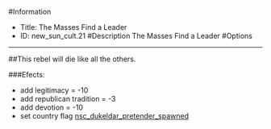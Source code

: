 #Information
 - Title: The Masses Find a Leader
 - ID: new_sun_cult.21
#Description
The Masses Find a Leader
#Options

___
##This rebel will die like all the others.

###Efects:<ul><li>add legitimacy = -10</li><li>add republican tradition = -3</li><li>add devotion = -10</li><li>set country flag [nsc_dukeldar_pretender_spawned](../flags/nsc_dukeldar_pretender_spawned.md)</li></ul>
